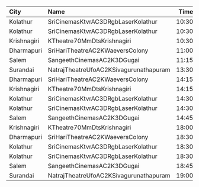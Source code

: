 | City        | Name                                   |  Time | Type       | Price | Capacity | Booked |
| :---------- | :------------------------------------- | ----: | :--------- | ----: | -------: | -----: |
| Kolathur    | SriCinemasKtvrAC3DRgbLaserKolathur     | 10:30 | Gold       |  110₹ |      184 |     92 |
| Kolathur    | SriCinemasKtvrAC3DRgbLaserKolathur     | 10:30 | Silver     |   50₹ |       20 |     10 |
| Krishnagiri | KTheatre70MmDtsKrishnagiri             | 10:30 | Firstclass |   70₹ |       98 |      0 |
| Dharmapuri  | SriHariTheatreAC2KWaeversColony        | 11:00 | FirstClass |   70₹ |      278 |    140 |
| Salem       | SangeethCinemasAC2K3DGugai             | 11:15 | Firstclass |  105₹ |      193 |    102 |
| Surandai    | NatrajTheatreUfoAC2KSivagurunathapuram | 13:30 | AC         |  150₹ |       51 |     51 |
| Dharmapuri  | SriHariTheatreAC2KWaeversColony        | 14:15 | FirstClass |   70₹ |      278 |    140 |
| Krishnagiri | KTheatre70MmDtsKrishnagiri             | 14:15 | Firstclass |   70₹ |       98 |      0 |
| Kolathur    | SriCinemasKtvrAC3DRgbLaserKolathur     | 14:30 | Gold       |  110₹ |      184 |     92 |
| Kolathur    | SriCinemasKtvrAC3DRgbLaserKolathur     | 14:30 | Silver     |   50₹ |       20 |     10 |
| Salem       | SangeethCinemasAC2K3DGugai             | 14:45 | Firstclass |  105₹ |      193 |    102 |
| Krishnagiri | KTheatre70MmDtsKrishnagiri             | 18:00 | Firstclass |   70₹ |       98 |      0 |
| Dharmapuri  | SriHariTheatreAC2KWaeversColony        | 18:30 | FirstClass |   70₹ |      278 |    140 |
| Kolathur    | SriCinemasKtvrAC3DRgbLaserKolathur     | 18:30 | Gold       |  110₹ |      184 |     92 |
| Kolathur    | SriCinemasKtvrAC3DRgbLaserKolathur     | 18:30 | Silver     |   50₹ |       20 |     10 |
| Salem       | SangeethCinemasAC2K3DGugai             | 18:45 | Firstclass |  105₹ |      193 |    102 |
| Surandai    | NatrajTheatreUfoAC2KSivagurunathapuram | 19:00 | AC         |  150₹ |       51 |     51 |